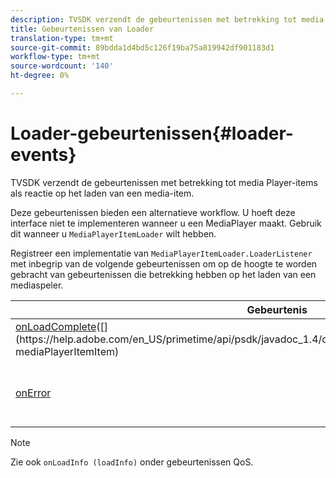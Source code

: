 ```yaml
---
description: TVSDK verzendt de gebeurtenissen met betrekking tot media Player-items als reactie op het laden van een media-item.
title: Gebeurtenissen van Loader
translation-type: tm+mt
source-git-commit: 89bdda1d4bd5c126f19ba75a819942df901183d1
workflow-type: tm+mt
source-wordcount: '140'
ht-degree: 0%

---
```



# Loader-gebeurtenissen{#loader-events}

TVSDK verzendt de gebeurtenissen met betrekking tot media Player-items als reactie op het laden van een media-item.

Deze gebeurtenissen bieden een alternatieve workflow. U hoeft deze interface niet te implementeren wanneer u een MediaPlayer maakt. Gebruik dit wanneer u `MediaPlayerItemLoader` wilt hebben.

Registreer een implementatie van `MediaPlayerItemLoader.LoaderListener` met inbegrip van de volgende gebeurtenissen om op de hoogte te worden gebracht van gebeurtenissen die betrekking hebben op het laden van een mediaspeler.

| Gebeurtenis | Betekenis |
|---|---|
| [onLoadComplete](https://help.adobe.com/en_US/primetime/api/psdk/javadoc_1.4/com/adobe/mediacore/MediaPlayerItemLoader.LoaderListener.html#onLoadComplete(com.adobe.mediacore.MediaPlayerItem))([](https://help.adobe.com/en_US/primetime/api/psdk/javadoc_1.4/com/adobe/mediacore/MediaPlayerItem.html) mediaPlayerItemItem) | Het laden van mediabronnen is voltooid. |
| [onError](https://help.adobe.com/en_US/primetime/api/psdk/javadoc_1.4/com/adobe/mediacore/MediaPlayerItemLoader.LoaderListener.html#onError(com.adobe.ave.MediaErrorCode,%20java.lang.String)) | Er is een probleem opgetreden bij het laden van mediabronnen. |

>[!NOTE]
>
>Zie ook `onLoadInfo (loadInfo)` onder gebeurtenissen QoS.

